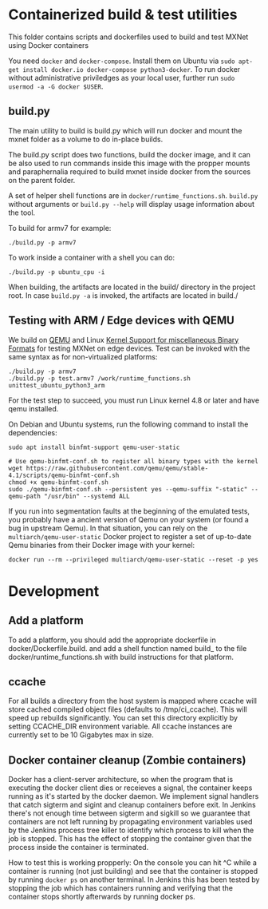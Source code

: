 <!--
  ~ Licensed to the Apache Software Foundation (ASF) under one
  ~ or more contributor license agreements.  See the NOTICE file
  ~ distributed with this work for additional information
  ~ regarding copyright ownership.  The ASF licenses this file
  ~ to you under the Apache License, Version 2.0 (the
  ~ "License"); you may not use this file except in compliance
  ~ with the License.  You may obtain a copy of the License at
  ~
  ~   http://www.apache.org/licenses/LICENSE-2.0
  ~
  ~ Unless required by applicable law or agreed to in writing,
  ~ software distributed under the License is distributed on an
  ~ "AS IS" BASIS, WITHOUT WARRANTIES OR CONDITIONS OF ANY
  ~ KIND, either express or implied.  See the License for the
  ~ specific language governing permissions and limitations
  ~ under the License.
  ~
-->

# Containerized build & test utilities

This folder contains scripts and dockerfiles used to build and test MXNet using
Docker containers

You need `docker` and `docker-compose`. Install them on Ubuntu via `sudo apt-get
install docker.io docker-compose python3-docker`. To run docker without
administrative priviledges as your local user, further run `sudo usermod -a -G
docker $USER`.

## build.py

The main utility to build is build.py which will run docker and mount the mxnet
folder as a volume to do in-place builds.

The build.py script does two functions, build the docker image, and it can be
also used to run commands inside this image with the propper mounts and
paraphernalia required to build mxnet inside docker from the sources on the
parent folder.

A set of helper shell functions are in `docker/runtime_functions.sh`.
`build.py` without arguments or `build.py --help` will display usage
information about the tool.

To build for armv7 for example:

```
./build.py -p armv7
```

To work inside a container with a shell you can do:

```
./build.py -p ubuntu_cpu -i
```

When building, the artifacts are located in the build/ directory in the project root. In case
`build.py -a` is invoked, the artifacts are located in build.<platform>/

## Testing with ARM / Edge devices with QEMU

We build on [QEMU](https://www.qemu.org/) and Linux [Kernel Support for
miscellaneous Binary
Formats](https://www.kernel.org/doc/html/v5.6/admin-guide/binfmt-misc.html) for
testing MXNet on edge devices. Test can be invoked with the same syntax as for
non-virtualized platforms:

```
./build.py -p armv7
./build.py -p test.armv7 /work/runtime_functions.sh unittest_ubuntu_python3_arm
```

For the test step to succeed, you must run Linux kernel 4.8 or later and have qemu installed.

On Debian and Ubuntu systems, run the following command to install the dependencies:
```
sudo apt install binfmt-support qemu-user-static

# Use qemu-binfmt-conf.sh to register all binary types with the kernel
wget https://raw.githubusercontent.com/qemu/qemu/stable-4.1/scripts/qemu-binfmt-conf.sh
chmod +x qemu-binfmt-conf.sh
sudo ./qemu-binfmt-conf.sh --persistent yes --qemu-suffix "-static" --qemu-path "/usr/bin" --systemd ALL
```

If you run into segmentation faults at the beginning of the emulated tests, you
probably have a ancient version of Qemu on your system (or found a bug in
upstream Qemu). In that situation, you can rely on the
`multiarch/qemu-user-static` Docker project to register a set of up-to-date Qemu
binaries from their Docker image with your kernel:

```
docker run --rm --privileged multiarch/qemu-user-static --reset -p yes
```

# Development

## Add a platform

To add a platform, you should add the appropriate dockerfile in
docker/Dockerfile.build.<platform> and add a shell function named
build_<platform> to the file docker/runtime_functions.sh with build
instructions for that platform.

## ccache
For all builds a directory from the host system is mapped where ccache will store cached
compiled object files (defaults to /tmp/ci_ccache). This will speed up rebuilds
significantly. You can set this directory explicitly by setting CCACHE_DIR environment
variable. All ccache instances are currently set to be 10 Gigabytes max in size.

## Docker container cleanup (Zombie containers)

Docker has a client-server architecture, so when the program that is executing the docker client
dies or receieves a signal, the container keeps running as it's started by the docker daemon.
We implement signal handlers that catch sigterm and sigint and cleanup containers before exit. In
Jenkins there's not enough time between sigterm and sigkill so we guarantee that containers are not
left running by propagating environment variables used by the Jenkins process tree killer to
identify which process to kill when the job is stopped. This has the effect of stopping the
container given that the process inside the container is terminated.

How to test this is working propperly: On the console you can hit ^C while a container is running
(not just building) and see that the container is stopped by running `docker ps` on another
terminal. In Jenkins this has been tested by stopping the job which has containers running and
verifying that the container stops shortly afterwards by running docker ps.
